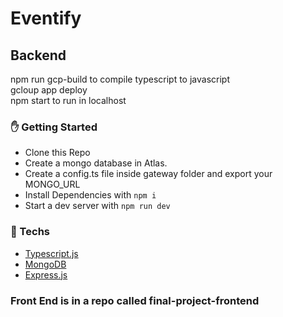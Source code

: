 # Eventify 
## Backend 
npm run gcp-build to compile typescript to javascript <br />
gcloup app deploy <br />
npm start to run in localhost

### :hand: Getting Started
- Clone this Repo
- Create a mongo database in Atlas.
- Create a config.ts file inside gateway folder and export your MONGO_URL 
- Install Dependencies with `npm i`
- Start a dev server with  `npm run dev`



### :rocket: Techs
- [Typescript.js](https://www.typescriptlang.org/)
- [MongoDB](https://www.mongodb.com/)
- [Express.js](https://expressjs.com/)

### Front End is in a repo called final-project-frontend
